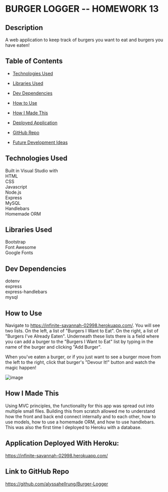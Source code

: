 # BURGER LOGGER -- HOMEWORK 13

## Description  
A web application to keep track of burgers you want to eat and burgers you have eaten! 

## Table of Contents

* [Technologies Used](#technologies-used)

* [Libraries Used](#libraries-used)

* [Dev Dependencies](#dev-dependencies)

* [How to Use](#how-to-use)

* [How I Made This](#how-i-made-this)

* [Deployed Application](#application-deployed-with-heroku)

* [GitHub Repo](#link-to-github-repo)

* [Future Development Ideas](#future-development-ideas)

## Technologies Used  
Built in Visual Studio with          
HTML       
CSS      
Javascript        
Node.js      
Express   
MySQL  
Handlebars      
Homemade ORM  

## Libraries Used
Bootstrap      
Font Awesome      
Google Fonts  

## Dev Dependencies  
dotenv  
express  
express-handlebars  
mysql       

## How to Use  
Navigate to https://infinite-savannah-02998.herokuapp.com/. You will see two lists. On the left, a list of "Burgers I Want to Eat". On the right, a list of "Burgers I've Already Eaten". Underneath these lists there is a field where you can add a burger to the "Burgers I Want to Eat" list by typing in the name of the burger and clicking "Add Burger".  

When you've eaten a burger, or if you just want to see a burger move from the left to the right, click that burger's "Devour It!" button and watch the magic happen!  

![image](https://media.giphy.com/media/kfM94ojq0kuJxNIzt3/giphy.gif)

## How I Made This  
Using MVC principles, the functionality for this app was spread out into multiple small files. Building this from scratch allowed me to understand how the front and back end connect internally and to each other, how to use models, how to use a homemade ORM, and how to use handlebars. This was also the first time I deployed to Heroku with a database.

## Application Deployed With Heroku:
https://infinite-savannah-02998.herokuapp.com/

## Link to GitHub Repo    
https://github.com/alyssahellrung/Burger-Logger